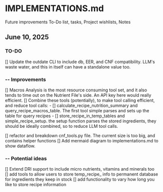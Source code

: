 # IMPLEMENTATIONS.md
Future improvements To-Do list, tasks, Project wishlists, Notes

## June 10, 2025
### TO-DO
[] Update the outdate CLI to include db, EER, and CNF compatibility. LLM's waste water, and this in itself can have a standalone value too.
### -- Improvements
[] Macros Analysis is the most resource consuming tool set, and it also tends to time out on the Nutrient File's side. An API key here would really efficient.
[] Combine these tools (potentially), to make tool calling efficient, and reduce tool calls:
    - [] calculate_recipe_nutrition_summary and query_recipe_macros_table. The first tool simple parses and sets up the table for query recipes
    - [] store_recipe_in_temp_tables and simple_recipe_setup. the setup function parses the stored ingredients, they should be ideally combined, so to reduce LLM tool calls.

[] refactor and breakdown cnf_tools.py file. The current size is too big, and contains helper functions
[] Add mermaid diagram to implementations.md to show dataflow.

### -- Potential ideas
[] Extend DRI support to include micro nutrients, vitamins and minerals too
[] add tools to allow users to store temp_recipe_ info to permanent database for ingredients they keep in stock
[] add functionality to vary how long you like to store recipe information
